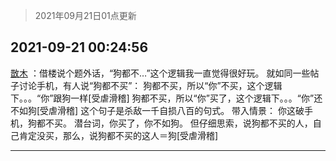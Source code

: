 > 2021年09月21日01点更新
<link rel="stylesheet" href="https://cdn.jsdelivr.net/gh/taotie6/sampleJSON@main/css/photo_show.css">
<meta name="referrer" content="no-referrer" />


 ## 2021-09-21 00:24:56 

 [㪚木](https://www.coolapk.com/feed/30139301?shareKey=NjczNjYwNzNiNDRkNjE0OGJmNWE~) ：借楼说个题外话，“狗都不…”这个逻辑我一直觉得很好玩。
就如同一些帖子讨论手机，有人说“狗都不买”：
狗都不买，所以“你”不买，这个逻辑下。。。“你”跟狗一样[受虐滑稽]
狗都不买，所以“你”买了，这个逻辑下。。。“你”还不如狗[受虐滑稽]
这个句子是杀敌一千自损八百的句式。<!--break-->
带入情景：
你这破手机，狗都不买。
潜台词，你买了，你不如狗。
但仔细思索，说狗都不买的人，自己肯定没买，那么，说狗都不买的这人＝狗[受虐滑稽] 

<div class="album">
</div>

 ------- 

